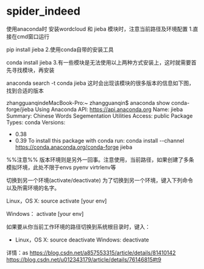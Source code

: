 # spider_indeed

使用anaconda时 安装wordcloud 和 jieba 模块时，注意当前路径及环境配置
1.直接在cmd窗口运行

pip install jieba
2.使用conda自带的安装工具

conda install jieba
3.有一些模块是无法使用以上两种方式安装上，这时就需要首先寻找模块，再安装

anaconda search -t conda jieba
这时会出现该模块的很多版本的信息如下图，找到合适的版本


zhangguanqindeMacBook-Pro:~ zhangguanqin$ anaconda show conda-forge/jieba
Using Anaconda API: https://api.anaconda.org
Name:    jieba
Summary: Chinese Words Segementation Utilities
Access:  public
Package Types:  conda
Versions:
   + 0.38
   + 0.39
To install this package with conda run:
     conda install --channel https://conda.anaconda.org/conda-forge jieba
  
 %%注意%%
 版本环境则是另外一回事。注意使用，当前路径，如果创建了多条模拟环境，此处不限于envs pyenv  virtrlenv等
 
 
 切换到另一个环境(activate/deactivate)
为了切换到另一个环境，键入下列命令以及所需环境的名字。

Linux，OS X:
source activate [your env]

Windows：
activate [your env]

如果要从你当前工作环境的路径切换到系统根目录时，键入： 
- Linux，OS X:
source deactivate
Windows:
deactivate

详情：as
https://blog.csdn.net/a857553315/article/details/81410142
https://blog.csdn.net/u012343179/article/details/76146815#t9

 